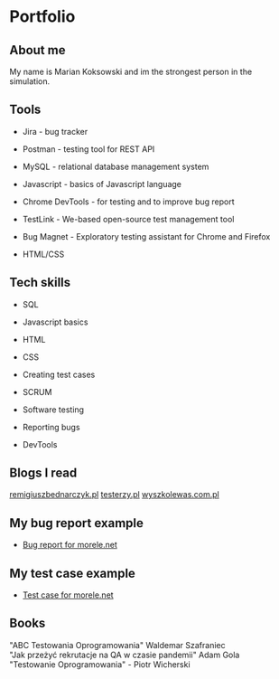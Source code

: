 # Portfolio


## About me
My name is Marian Koksowski and im the strongest person in the simulation.

## Tools

* Jira - bug tracker

* Postman - testing tool for REST API

* MySQL - relational database management system

* Javascript - basics of Javascript language

* Chrome DevTools - for testing and to improve bug report

* TestLink - We-based open-source test management tool

* Bug Magnet - Exploratory testing assistant for Chrome and Firefox
* HTML/CSS

## Tech skills

* SQL

* Javascript basics

* HTML

* CSS

* Creating test cases

* SCRUM

* Software testing

* Reporting bugs

* DevTools

## Blogs I read

[remigiuszbednarczyk.pl](remigiuszbednarczyk.pl)
[testerzy.pl](testerzy.pl)
[wyszkolewas.com.pl](www.wyszkolewas.com.pl/blog/)

## My bug report example


* [Bug report for morele.net](https://docs.google.com/document/d/1R4nvAigmE3Ox0-oF-sUJ68RN0sow-aVo/edit?usp=sharing&ouid=117712944018414349555&rtpof=true&sd=true)





## My test case example

* [Test case for morele.net](https://docs.google.com/spreadsheets/d/1ePlWL2T5S6vnK6o6kR-0Va8CUUSFONvK/edit?usp=sharing&ouid=117712944018414349555&rtpof=true&sd=true)



## Books

 "ABC Testowania Oprogramowania" Waldemar Szafraniec<br>
 "Jak przeżyć rekrutacje na QA w czasie pandemii" Adam Gola<br>
 "Testowanie Oprogramowania" - Piotr Wicherski 


